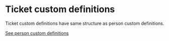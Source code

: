 Ticket custom definitions
==================

Ticket custom definitions have same structure as person custom definitions.

[See person custom definitions](../person_custom_def)
